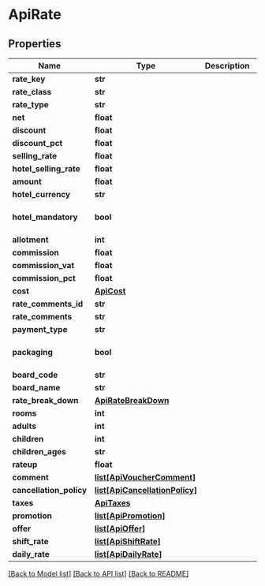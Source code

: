 # ApiRate

## Properties
Name | Type | Description | Notes
------------ | ------------- | ------------- | -------------
**rate_key** | **str** |  | [optional] 
**rate_class** | **str** |  | [optional] 
**rate_type** | **str** |  | [optional] 
**net** | **float** |  | [optional] 
**discount** | **float** |  | [optional] 
**discount_pct** | **float** |  | [optional] 
**selling_rate** | **float** |  | [optional] 
**hotel_selling_rate** | **float** |  | [optional] 
**amount** | **float** |  | [optional] 
**hotel_currency** | **str** |  | [optional] 
**hotel_mandatory** | **bool** |  | [optional] [default to False]
**allotment** | **int** |  | [optional] 
**commission** | **float** |  | [optional] 
**commission_vat** | **float** |  | [optional] 
**commission_pct** | **float** |  | [optional] 
**cost** | [**ApiCost**](ApiCost.md) |  | [optional] 
**rate_comments_id** | **str** |  | [optional] 
**rate_comments** | **str** |  | [optional] 
**payment_type** | **str** |  | [optional] 
**packaging** | **bool** |  | [optional] [default to False]
**board_code** | **str** |  | [optional] 
**board_name** | **str** |  | [optional] 
**rate_break_down** | [**ApiRateBreakDown**](ApiRateBreakDown.md) |  | [optional] 
**rooms** | **int** |  | [optional] 
**adults** | **int** |  | [optional] 
**children** | **int** |  | [optional] 
**children_ages** | **str** |  | [optional] 
**rateup** | **float** |  | [optional] 
**comment** | [**list[ApiVoucherComment]**](ApiVoucherComment.md) |  | [optional] 
**cancellation_policy** | [**list[ApiCancellationPolicy]**](ApiCancellationPolicy.md) |  | [optional] 
**taxes** | [**ApiTaxes**](ApiTaxes.md) |  | [optional] 
**promotion** | [**list[ApiPromotion]**](ApiPromotion.md) |  | [optional] 
**offer** | [**list[ApiOffer]**](ApiOffer.md) |  | [optional] 
**shift_rate** | [**list[ApiShiftRate]**](ApiShiftRate.md) |  | [optional] 
**daily_rate** | [**list[ApiDailyRate]**](ApiDailyRate.md) |  | [optional] 

[[Back to Model list]](../README.md#documentation-for-models) [[Back to API list]](../README.md#documentation-for-api-endpoints) [[Back to README]](../README.md)


